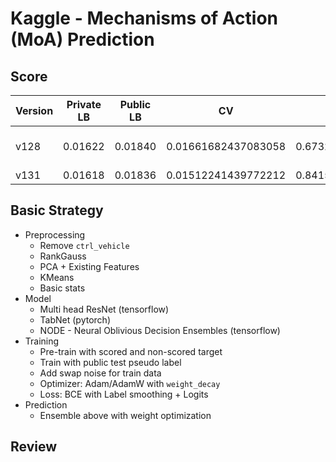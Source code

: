 # Kaggle - Mechanisms of Action (MoA) Prediction

## Score


| Version | Private LB | Public LB | CV                  | AUC                | CV Strategy | Fold | Seed | Execution Time | Blend Weight                       |
| ---     | ---        | ---       | ---                 | ---                | ---         | ---  | ---  | ---            | ---                                |
| v128    | 0.01622    | 0.01840   | 0.01661682437083058 | 0.6732857787671046 | new         | 5    | 4    | 5898s          | [0.48228004 0.29394546 0.2237745 ] |
| v131    | 0.01618    | 0.01836   | 0.01512241439772212 | 0.8415474216651967 | old         | 7    | 2    | 5964s          | average                            |


## Basic Strategy

- Preprocessing
    - Remove `ctrl_vehicle`
    - RankGauss
    - PCA + Existing Features
    - KMeans
    - Basic stats
- Model
    - Multi head ResNet (tensorflow)
    - TabNet (pytorch)
    - NODE - Neural Oblivious Decision Ensembles (tensorflow)
- Training
    - Pre-train with scored and non-scored target
    - Train with public test pseudo label
    - Add swap noise for train data
    - Optimizer: Adam/AdamW with `weight_decay`
    - Loss: BCE with Label smoothing + Logits
- Prediction
    - Ensemble above with weight optimization


## Review








